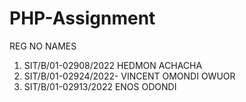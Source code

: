 # PHP-Assignment

  REG NO                            NAMES
1. SIT/B/01-02908/2022            HEDMON ACHACHA
2. SIT/B/01-02924/2022- VINCENT OMONDI OWUOR 
3. SIT/B/01-02913/2022           ENOS ODONDI
